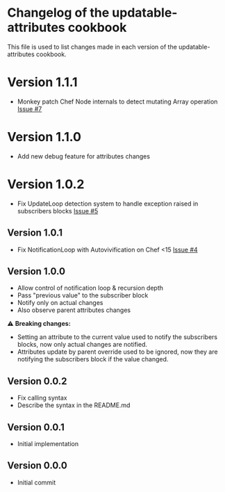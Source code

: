 # Changelog of the updatable-attributes cookbook

This file is used to list changes made in each version of the updatable-attributes cookbook.

# Version 1.1.1
- Monkey patch Chef Node internals to detect mutating Array operation [Issue #7](https://github.com/Annih/chef-updatable-attributes/issues/7)

# Version 1.1.0
- Add new debug feature for attributes changes

# Version 1.0.2
- Fix UpdateLoop detection system to handle exception raised in subscribers blocks [Issue #5](https://github.com/Annih/chef-updatable-attributes/issues/5)

## Version 1.0.1
- Fix NotificationLoop with Autovivification on Chef <15 [Issue #4](https://github.com/Annih/chef-updatable-attributes/issues/4)

## Version 1.0.0
- Allow control of notification loop & recursion depth
- Pass "previous value" to the subscriber block
- Notify only on actual changes
- Also observe parent attributes changes 

⚠️ **Breaking changes:**

- Setting an attribute to the current value used to notify the subscribers blocks, now only actual changes are notified.
- Attributes update by parent override used to be ignored, now they are notifying the subscribers block if the value changed.

## Version 0.0.2
- Fix calling syntax
- Describe the syntax in the README.md

## Version 0.0.1
- Initial implementation

## Version 0.0.0
- Initial commit
